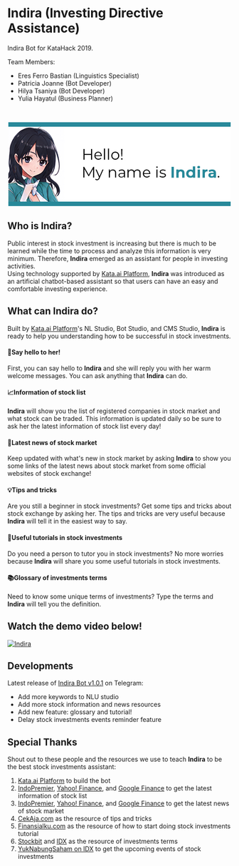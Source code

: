 # Indira (Investing Directive Assistance)
Indira Bot for KataHack 2019.

Team Members:
- Eres Ferro Bastian (Linguistics Specialist)
- Patricia Joanne (Bot Developer)
- Hilya Tsaniya (Bot Developer)
- Yulia Hayatul (Business Planner)

</br>
<p align="center">
  <img src="https://github.com/realicejoanne/indira-dev/blob/master/IndiraIntro.jpg">
</p>

## Who is Indira?
Public interest in stock investment is increasing but there is much to be learned while the time to process and analyze this information is very minimum. Therefore, **Indira** emerged as an assistant for people in investing activities.\
Using technology supported by [Kata.ai Platform](https://platform.kata.ai), **Indira** was introduced as an artificial chatbot-based assistant so that users can have an easy and comfortable investing experience.

## What can Indira do?
Built by [Kata.ai Platform](https://platform.kata.ai)'s NL Studio, Bot Studio, and CMS Studio, **Indira** is ready to help you understanding how to be successful in stock investments.

#### 🙋Say hello to her!
First, you can say hello to **Indira** and she will reply you with her warm welcome messages. You can ask anything that **Indira** can do.

#### 📈Information of stock list
**Indira** will show you the list of registered companies in stock market and what stock can be traded. This information is updated daily so be sure to ask her the latest information of stock list every day!

#### 📰Latest news of stock market
Keep updated with what's new in stock market by asking **Indira** to show you some links of the latest news about stock market from some official websites of stock exchange!

#### 💡Tips and tricks
Are you still a beginner in stock investments? Get some tips and tricks about stock exchange by asking her. The tips and tricks are very useful because **Indira** will tell it in the easiest way to say.

#### 🔎Useful tutorials in stock investments
Do you need a person to tutor you in stock investments? No more worries because **Indira** will share you some useful tutorials in stock investments.

#### 📚Glossary of investments terms
Need to know some unique terms of investments? Type the terms and **Indira** will tell you the definition.

## Watch the demo video below!
[![Indira](http://img.youtube.com/vi/JLvQDwUXtts/0.jpg)](http://www.youtube.com/watch?v=JLvQDwUXtts "Indira")

## Developments
Latest release of [Indira Bot v1.0.1](http://t.me/IndiraAI_bot) on Telegram:
- Add more keywords to NLU studio
- Add more stock information and news resources
- Add new feature: glossary and tutorial!
- Delay stock investments events reminder feature

## Special Thanks
Shout out to these people and the resources we use to teach **Indira** to be the best stock investments assistant:
1. [Kata.ai Platform](https://platform.kata.ai) to build the bot
2. [IndoPremier](https://www.indopremier.com/ipotstock/listsaham.php?page=gridview&order=toppick), [Yahoo! Finance](https://finance.yahoo.com/), and [Google Finance](https://www.google.com/finance) to get the latest information of stock list
3. [IndoPremier](https://www.indopremier.com/ipotstock/newsList.php), [Yahoo! Finance](https://finance.yahoo.com/news/), and [Google Finance](https://www.google.com/finance) to get the latest news of stock market
4. [CekAja.com](https://www.cekaja.com/investasi/news/149917-tips-dan-trik-investasi-saham-yang-menguntungkan-untuk-pemula.html) as the resource of tips and tricks
5. [Finansialku.com](https://www.finansialku.com/ketahui-cara-membuka-rekening-saham-hingga-membeli-saham/) as the resource of how to start doing stock investments tutorial
6. [Stockbit](https://blog.stockbit.com/blog/2019/2/25/30-istilah-dalam-investasi-saham-untuk-investor-pemula) and [IDX](https://www.idx.co.id/produk/saham/) as the resource of investments terms
7. [YukNabungSaham on IDX](http://yuknabungsaham.idx.co.id/) to get the upcoming events of stock investments
